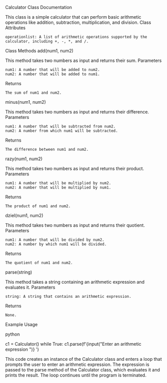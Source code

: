 Calculator Class Documentation

This class is a simple calculator that can perform basic arithmetic operations like addition, subtraction, multiplication, and division.
Class Attributes

    operationlist: A list of arithmetic operations supported by the calculator, including +, -, *, and /.

Class Methods
add(num1, num2)

This method takes two numbers as input and returns their sum.
Parameters

    num1: A number that will be added to num2.
    num2: A number that will be added to num1.

Returns

    The sum of num1 and num2.

minus(num1, num2)

This method takes two numbers as input and returns their difference.
Parameters

    num1: A number that will be subtracted from num2.
    num2: A number from which num1 will be subtracted.

Returns

    The difference between num1 and num2.

razy(num1, num2)

This method takes two numbers as input and returns their product.
Parameters

    num1: A number that will be multiplied by num2.
    num2: A number that will be multiplied by num1.

Returns

    The product of num1 and num2.

dziel(num1, num2)

This method takes two numbers as input and returns their quotient.
Parameters

    num1: A number that will be divided by num2.
    num2: A number by which num1 will be divided.

Returns

    The quotient of num1 and num2.

parse(string)

This method takes a string containing an arithmetic expression and evaluates it.
Parameters

    string: A string that contains an arithmetic expression.

Returns

    None.

Example Usage

python

c1 = Calculator()
while True:
    c1.parse(f'{input("Enter an arithmetic expression ")} ')

This code creates an instance of the Calculator class and enters a loop that prompts the user to enter an arithmetic expression. The expression is passed to the parse method of the Calculator class, which evaluates it and prints the result. The loop continues until the program is terminated.